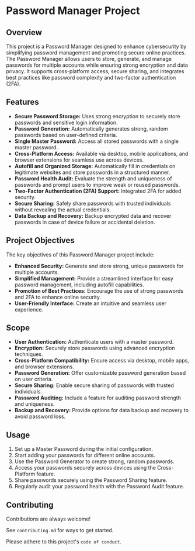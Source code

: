 
# Password Manager Project




## Overview

This project is a Password Manager designed to enhance cybersecurity by simplifying password management and promoting secure online practices. The Password Manager allows users to store, generate, and manage passwords for multiple accounts while ensuring strong encryption and data privacy. It supports cross-platform access, secure sharing, and integrates best practices like password complexity and two-factor authentication (2FA).
## Features

- **Secure Password Storage:** Uses strong encryption to securely store passwords and sensitive login information.
- **Password Generation:** Automatically generates strong, random passwords based on user-defined criteria.
- **Single Master Password:** Access all stored passwords with a single master password.
- **Cross-Platform Access:** Available via desktop, mobile applications, and browser extensions for seamless use across devices.
- **Autofill and Organized Storage:** Automatically fill in credentials on legitimate websites and store passwords in a structured manner.
- **Password Health Audit:** Evaluate the strength and uniqueness of passwords and prompt users to improve weak or reused passwords.
- **Two-Factor Authentication (2FA) Support:** Integrated 2FA for added security.
- **Secure Sharing:** Safely share passwords with trusted individuals without revealing the actual credentials.
- **Data Backup and Recovery:** Backup encrypted data and recover passwords in case of device failure or accidental deletion.



## Project Objectives
The key objectives of this Password Manager project include:

- **Enhanced Security:** Generate and store strong, unique passwords for multiple accounts.
- **Simplified Management:** Provide a streamlined interface for easy password management, including autofill capabilities.
- **Promotion of Best Practices:** Encourage the use of strong passwords and 2FA to enhance online security.
- **User-Friendly Interface:** Create an intuitive and seamless user experience.

## Scope

- **User Authentication:** Authenticate users with a master password.
- **Encryption:** Securely store passwords using advanced encryption techniques.
- **Cross-Platform Compatibility:** Ensure access via desktop, mobile apps, and browser extensions.
- **Password Generation:** Offer customizable password generation based on user criteria.
- **Secure Sharing:** Enable secure sharing of passwords with trusted individuals.
- **Password Auditing:** Include a feature for auditing password strength and uniqueness.
- **Backup and Recovery:** Provide options for data backup and recovery to avoid password loss.
## Usage

1. Set up a Master Password during the initial configuration.
2. Start adding your passwords for different online accounts.
3. Use the Password Generator to create strong, random passwords.
4. Access your passwords securely across devices using the Cross-Platform feature.
5. Share passwords securely using the Password Sharing feature.
6. Regularly audit your password health with the Password Audit feature.

## Contributing

Contributions are always welcome!

See `contributing.md` for ways to get started.

Please adhere to this project's `code of conduct`.

